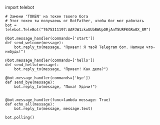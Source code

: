 import telebot
    
    # Замени 'TOKEN' на токен твоего бота
    # Этот токен ты получаешь от BotFather, чтобы бот мог работать
    bot = telebot.TeleBot("7675311197:AAFJW1zkoUUbBWUpORjAnT5URFKGRo0X_8M")
    
    @bot.message_handler(commands=['start'])
    def send_welcome(message):
        bot.reply_to(message, "Привет! Я твой Telegram бот. Напиши что-нибудь!")
    
    @bot.message_handler(commands=['hello'])
    def send_hello(message):
        bot.reply_to(message, "Привет! Как дела?")
    
    @bot.message_handler(commands=['bye'])
    def send_bye(message):
        bot.reply_to(message, "Пока! Удачи!")
    
    
    @bot.message_handler(func=lambda message: True)
    def echo_all(message):
        bot.reply_to(message, message.text)
    
    bot.polling()
